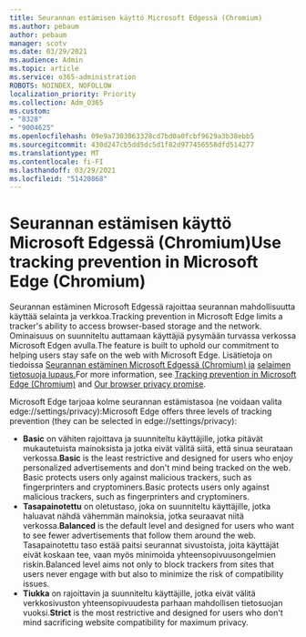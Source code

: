 ```yaml
---
title: Seurannan estämisen käyttö Microsoft Edgessä (Chromium)
ms.author: pebaum
author: pebaum
manager: scotv
ms.date: 03/29/2021
ms.audience: Admin
ms.topic: article
ms.service: o365-administration
ROBOTS: NOINDEX, NOFOLLOW
localization_priority: Priority
ms.collection: Adm_O365
ms.custom:
- "8328"
- "9004625"
ms.openlocfilehash: 09e9a7303063328cd7bd0a0fcbf9629a3b38ebb5
ms.sourcegitcommit: 430d247cb5dd5dc5d1f82d977456558dfd514277
ms.translationtype: MT
ms.contentlocale: fi-FI
ms.lasthandoff: 03/29/2021
ms.locfileid: "51420868"
---
```

# <a name="use-tracking-prevention-in-microsoft-edge-chromium"></a><span data-ttu-id="f5e55-102">Seurannan estämisen käyttö Microsoft Edgessä (Chromium)</span><span class="sxs-lookup"><span data-stu-id="f5e55-102">Use tracking prevention in Microsoft Edge (Chromium)</span></span>

<span data-ttu-id="f5e55-103">Seurannan estäminen Microsoft Edgessä rajoittaa seurannan mahdollisuutta käyttää selainta ja verkkoa.</span><span class="sxs-lookup"><span data-stu-id="f5e55-103">Tracking prevention in Microsoft Edge limits a tracker's ability to access browser-based storage and the network.</span></span> <span data-ttu-id="f5e55-104">Ominaisuus on suunniteltu auttamaan käyttäjiä pysymään turvassa verkossa Microsoft Edgen avulla.</span><span class="sxs-lookup"><span data-stu-id="f5e55-104">The feature is built to uphold our commitment to helping users stay safe on the web with Microsoft Edge.</span></span> <span data-ttu-id="f5e55-105">Lisätietoja on tiedoissa [Seurannan estäminen Microsoft Edgessä (Chromium) ja](https://go.microsoft.com/fwlink/?linkid=2135435) [selaimen tietosuoja lupaus.](https://go.microsoft.com/fwlink/?linkid=2135350)</span><span class="sxs-lookup"><span data-stu-id="f5e55-105">For more information, see [Tracking prevention in Microsoft Edge (Chromium)](https://go.microsoft.com/fwlink/?linkid=2135435) and [Our browser privacy promise](https://go.microsoft.com/fwlink/?linkid=2135350).</span></span>

<span data-ttu-id="f5e55-106">Microsoft Edge tarjoaa kolme seurannan estämistasoa (ne voidaan valita edge://settings/privacy):</span><span class="sxs-lookup"><span data-stu-id="f5e55-106">Microsoft Edge offers three levels of tracking prevention (they can be selected in edge://settings/privacy):</span></span>

- <span data-ttu-id="f5e55-107">**Basic** on vähiten rajoittava ja suunniteltu käyttäjille, jotka pitävät mukautetuista mainoksista ja jotka eivät välitä siitä, että sinua seurataan verkossa.</span><span class="sxs-lookup"><span data-stu-id="f5e55-107">**Basic** is the least restrictive and designed for users who enjoy personalized advertisements and don't mind being tracked on the web.</span></span> <span data-ttu-id="f5e55-108">Basic protects users only against malicious trackers, such as fingerprinters and cryptominers.</span><span class="sxs-lookup"><span data-stu-id="f5e55-108">Basic protects users only against malicious trackers, such as fingerprinters and cryptominers.</span></span>
- <span data-ttu-id="f5e55-109">**Tasapainotettu** on oletustaso, joka on suunniteltu käyttäjille, jotka haluavat nähdä vähemmän mainoksia, jotka seuraavat niitä verkossa.</span><span class="sxs-lookup"><span data-stu-id="f5e55-109">**Balanced** is the default level and designed for users who want to see fewer advertisements that follow them around the web.</span></span> <span data-ttu-id="f5e55-110">Tasapainotettu taso estää paitsi seurannat sivustoista, joita käyttäjät eivät koskaan tee, vaan myös minimoida yhteensopivuusongelmien riskin.</span><span class="sxs-lookup"><span data-stu-id="f5e55-110">Balanced level aims not only to block trackers from sites that users never engage with but also to minimize the risk of compatibility issues.</span></span>
- <span data-ttu-id="f5e55-111">**Tiukka** on rajoittavin ja suunniteltu käyttäjille, jotka eivät välitä verkkosivuston yhteensopivuudesta parhaan mahdollisen tietosuojan vuoksi.</span><span class="sxs-lookup"><span data-stu-id="f5e55-111">**Strict** is the most restrictive and designed for users who don't mind sacrificing website compatibility for maximum privacy.</span></span>